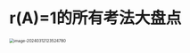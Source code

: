 # r(A)=1的所有考法大盘点

<img src="https://cvp.oss-cn-shanghai.aliyuncs.com/picgo/202403121235218.png" alt="image-20240312123524780" style="zoom:50%;" />
